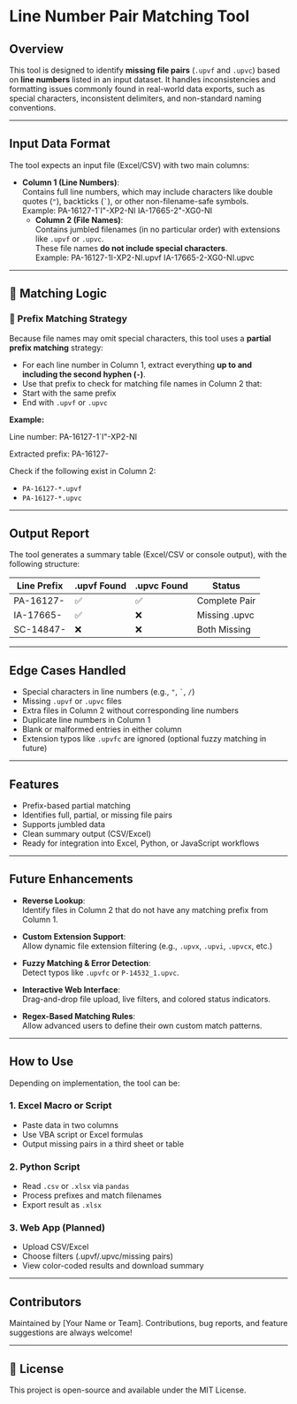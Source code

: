 # Line Number Pair Matching Tool

##  Overview

This tool is designed to identify **missing file pairs** (`.upvf` and `.upvc`) based on **line numbers** listed in an input dataset. It handles inconsistencies and formatting issues commonly found in real-world data exports, such as special characters, inconsistent delimiters, and non-standard naming conventions.

---

##  Input Data Format

The tool expects an input file (Excel/CSV) with two main columns:

- **Column 1 (Line Numbers)**:  
  Contains full line numbers, which may include characters like double quotes (`"`), backticks (`` ` ``), or other non-filename-safe symbols.  
  Example:
  PA-16127-1`I"-XP2-NI
  IA-17665-2"-XG0-NI
  - **Column 2 (File Names)**:  
  Contains jumbled filenames (in no particular order) with extensions like `.upvf` or `.upvc`.  
  These file names **do not include special characters**.  
  Example:
  PA-16127-1I-XP2-NI.upvf
  IA-17665-2-XG0-NI.upvc
 
---

## 🔁 Matching Logic

### 🔸 Prefix Matching Strategy

Because file names may omit special characters, this tool uses a **partial prefix matching** strategy:
- For each line number in Column 1, extract everything **up to and including the second hyphen (`-`)**.
- Use that prefix to check for matching file names in Column 2 that:
- Start with the same prefix
- End with `.upvf` or `.upvc`

**Example:**

Line number:
PA-16127-1`I"-XP2-NI


Extracted prefix:
PA-16127-

Check if the following exist in Column 2:
- `PA-16127-*.upvf`
- `PA-16127-*.upvc`

---

##  Output Report

The tool generates a summary table (Excel/CSV or console output), with the following structure:

| Line Prefix   | .upvf Found | .upvc Found | Status         |
|---------------|--------------|--------------|----------------|
| PA-16127-     | ✅            | ✅            | Complete Pair  |
| IA-17665-     | ✅            | ❌            | Missing .upvc  |
| SC-14847-     | ❌            | ❌            | Both Missing   |

---

##  Edge Cases Handled

-  Special characters in line numbers (e.g., `"`, `` ` ``, `/`)
-  Missing `.upvf` or `.upvc` files
-  Extra files in Column 2 without corresponding line numbers
-  Duplicate line numbers in Column 1
-  Blank or malformed entries in either column
-  Extension typos like `.upvfc` are ignored (optional fuzzy matching in future)

---

## Features

- Prefix-based partial matching
- Identifies full, partial, or missing file pairs
- Supports jumbled data
- Clean summary output (CSV/Excel)
- Ready for integration into Excel, Python, or JavaScript workflows

---

##  Future Enhancements

- **Reverse Lookup**:  
  Identify files in Column 2 that do not have any matching prefix from Column 1.

-  **Custom Extension Support**:  
  Allow dynamic file extension filtering (e.g., `.upvx`, `.upvi`, `.upvcx`, etc.)

-  **Fuzzy Matching & Error Detection**:  
  Detect typos like `.upvfc` or `P-14532_1.upvc`.

-  **Interactive Web Interface**:  
  Drag-and-drop file upload, live filters, and colored status indicators.

-  **Regex-Based Matching Rules**:  
  Allow advanced users to define their own custom match patterns.

---

##  How to Use

Depending on implementation, the tool can be:

### 1. **Excel Macro or Script**
- Paste data in two columns
- Use VBA script or Excel formulas
- Output missing pairs in a third sheet or table

### 2. **Python Script**
- Read `.csv` or `.xlsx` via `pandas`
- Process prefixes and match filenames
- Export result as `.xlsx`

### 3. **Web App (Planned)**
- Upload CSV/Excel
- Choose filters (.upvf/.upvc/missing pairs)
- View color-coded results and download summary

---

## Contributors

Maintained by [Your Name or Team]. Contributions, bug reports, and feature suggestions are always welcome!

---

## 📃 License

This project is open-source and available under the MIT License.

